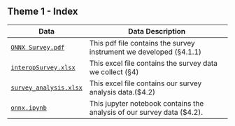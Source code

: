 ## Theme 1 - Index
|Data|Data Description|
|----|-----------------|
|[`ONNX Survey.pdf`](/Theme1/ONNX%20Survey.pdf)| This pdf file contains the survey instrument we developed (§4.1.1)|
|[`interopSurvey.xlsx`](/Theme1/interopSurvey.xlsx)| This excel file contains the survey data we collect (§4)|
|[`survey_analysis.xlsx`](/Theme21/survey_analysis.xlsx)| This excel file contains our survey analysis data.($4.2)|
|[`onnx.ipynb`](/Theme1/onnx.ipynb)| This jupyter notebook contains the analysis of our survey data ($4.2). 